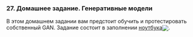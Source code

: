 ### 27. Домашнее задание. Генеративные модели

В этом домашнем задании вам предстоит обучить и протестировать собственный GAN. Задание состоит в заполнении [ноутбука](./[hw]gan.ipynb)[<img src="https://colab.research.google.com/assets/colab-badge.svg" align="center">](https://drive.google.com/drive/folders/14H7LQWzd09SaM11oLfGtd455sWH2rmRW).


